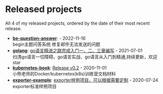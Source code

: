 # Released projects

All <!-- release_count starts -->4<!-- release_count ends --> of my released projects, ordered by the date of their most recent release.

<!-- recent_releases starts -->
* **[be-question-answer](https://github.com/minibear2333/be-question-answer)**: [](https://github.com/minibear2333/be-question-answer/releases/tag/v1.0) - 2022-11-16
<br>begin主题问答系统 修复邮件无法发送的问题
* **[golang](https://github.com/golang-minibear2333/golang)**: [go语言精进之路完成入门一、二、三章编写](https://github.com/golang-minibear2333/golang/releases/tag/v1.0.0) - 2021-07-01
<br>扫清go语言一切障碍，go语言实战、go语言从入门到精通,持续更新，欢迎star
* **[kubernetes-book](https://github.com/minibear2333/kubernetes-book)**: [Release v0.2](https://github.com/minibear2333/kubernetes-book/releases/tag/v0.2) - 2020-11-01
<br>小熊老师的Docker/kubernetes(k8s)训练营文档材料
* **[exporter-example](https://github.com/minibear2333/exporter-example)**: [exporter样例项目，可以根据需要定制](https://github.com/minibear2333/exporter-example/releases/tag/0.0.1) - 2020-07-24
<br>exporter标准样例项目
<!-- recent_releases ends -->
